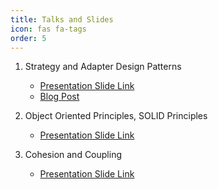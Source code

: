 ```yaml
---
title: Talks and Slides
icon: fas fa-tags
order: 5
---
```


1. Strategy and Adapter Design Patterns
    - [Presentation Slide Link](https://docs.google.com/presentation/d/1owJJ9usilzdGZQWWwYk-rOvJXlUv-AHIWEJA9Rqr3lg/edit?usp=sharing)
    - [Blog Post](https://simantaturja.github.io/design-patterns/strategy-pattern)

2. Object Oriented Principles, SOLID Principles
    - [Presentation Slide Link](https://drive.google.com/file/d/12-Qa5iBzg3cuteocQgtndHbfGvXoThRn/view?usp=sharing)

3. Cohesion and Coupling
    - [Presentation Slide Link](https://drive.google.com/file/d/1cMpOE0PkSa7--3-sgNKKu8RjIJrm0Z2N/view?usp=sharing)